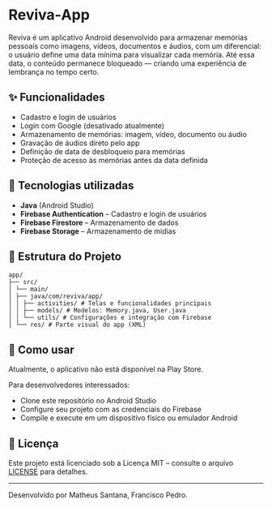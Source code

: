 # Reviva‑App

Reviva é um aplicativo Android desenvolvido para armazenar memórias pessoais como imagens, vídeos, documentos e áudios, com um diferencial: o usuário define uma data mínima para visualizar cada memória. Até essa data, o conteúdo permanece bloqueado — criando uma experiência de lembrança no tempo certo.

## ✨ Funcionalidades

- Cadastro e login de usuários
- Login com Google (desativado atualmente)
- Armazenamento de memórias: imagem, vídeo, documento ou áudio
- Gravação de áudios direto pelo app
- Definição de data de desbloqueio para memórias
- Proteção de acesso às memórias antes da data definida

## 🔧 Tecnologias utilizadas

- **Java** (Android Studio)
- **Firebase Authentication** – Cadastro e login de usuários
- **Firebase Firestore** – Armazenamento de dados
- **Firebase Storage** – Armazenamento de mídias

## 📁 Estrutura do Projeto
```
app/ 
├── src/
│ └── main/
│ ├── java/com/reviva/app/
│ │ ├── activities/ # Telas e funcionalidades principais
│ │ ├── models/ # Modelos: Memory.java, User.java
│ │ └── utils/ # Configurações e integração com Firebase
│ └── res/ # Parte visual do app (XML)
```

## 🚀 Como usar

Atualmente, o aplicativo não está disponível na Play Store.

Para desenvolvedores interessados:
- Clone este repositório no Android Studio
- Configure seu projeto com as credenciais do Firebase
- Compile e execute em um dispositivo físico ou emulador Android

## 📜 Licença

Este projeto está licenciado sob a Licença MIT – consulte o arquivo [LICENSE](LICENSE) para detalhes.

---

Desenvolvido por Matheus Santana, Francisco Pedro.
